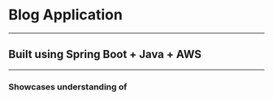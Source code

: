 # Blog Application

---
## Built using Spring Boot + Java + AWS

---

### Showcases understanding of

` `

` `

` `

` `

` `

` `

` `

` `

` `

` `
